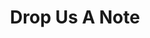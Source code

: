 ---
title: "Drop Us A Note"
description: "Hello!!, are you there?"
draft: false
bg_image: "images/featue-bg.jpg"
---